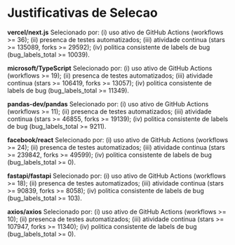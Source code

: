 # Justificativas de Selecao
**vercel/next.js**  Selecionado por: (i) uso ativo de GitHub Actions (workflows >= 36);  (ii) presenca de testes automatizados;  (iii) atividade continua (stars >= 135089, forks >= 29592);  (iv) politica consistente de labels de bug (bug_labels_total >= 10039).

**microsoft/TypeScript**  Selecionado por: (i) uso ativo de GitHub Actions (workflows >= 19);  (ii) presenca de testes automatizados;  (iii) atividade continua (stars >= 106419, forks >= 13057);  (iv) politica consistente de labels de bug (bug_labels_total >= 11349).

**pandas-dev/pandas**  Selecionado por: (i) uso ativo de GitHub Actions (workflows >= 11);  (ii) presenca de testes automatizados;  (iii) atividade continua (stars >= 46855, forks >= 19139);  (iv) politica consistente de labels de bug (bug_labels_total >= 9211).

**facebook/react**  Selecionado por: (i) uso ativo de GitHub Actions (workflows >= 24);  (ii) presenca de testes automatizados;  (iii) atividade continua (stars >= 239842, forks >= 49599);  (iv) politica consistente de labels de bug (bug_labels_total >= 0).

**fastapi/fastapi**  Selecionado por: (i) uso ativo de GitHub Actions (workflows >= 18);  (ii) presenca de testes automatizados;  (iii) atividade continua (stars >= 90839, forks >= 8058);  (iv) politica consistente de labels de bug (bug_labels_total >= 103).

**axios/axios**  Selecionado por: (i) uso ativo de GitHub Actions (workflows >= 10);  (ii) presenca de testes automatizados;  (iii) atividade continua (stars >= 107947, forks >= 11340);  (iv) politica consistente de labels de bug (bug_labels_total >= 0).

